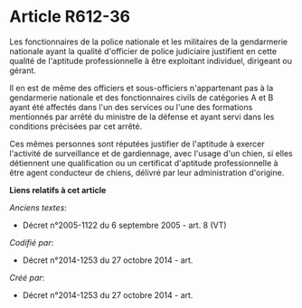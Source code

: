 # Article R612-36

Les fonctionnaires de la police nationale et les militaires de la gendarmerie nationale ayant la qualité d'officier de police
judiciaire justifient en cette qualité de l'aptitude professionnelle à être exploitant individuel, dirigeant ou gérant.

Il en est de même des officiers et sous-officiers n'appartenant pas à la gendarmerie nationale et des fonctionnaires civils
de catégories A et B ayant été affectés dans l'un des services ou l'une des formations mentionnés par arrêté du ministre de
la défense et ayant servi dans les conditions précisées par cet arrêté.

Ces mêmes personnes sont réputées justifier de l'aptitude à exercer l'activité de surveillance et de gardiennage, avec
l'usage d'un chien, si elles détiennent une qualification ou un certificat d'aptitude professionnelle à être agent conducteur
de chiens, délivré par leur administration d'origine.

**Liens relatifs à cet article**

_Anciens textes_:

  - Décret n°2005-1122 du 6 septembre 2005 - art. 8 (VT)

_Codifié par_:

  - Décret n°2014-1253 du 27 octobre 2014 - art.

_Créé par_:

  - Décret n°2014-1253 du 27 octobre 2014 - art.
